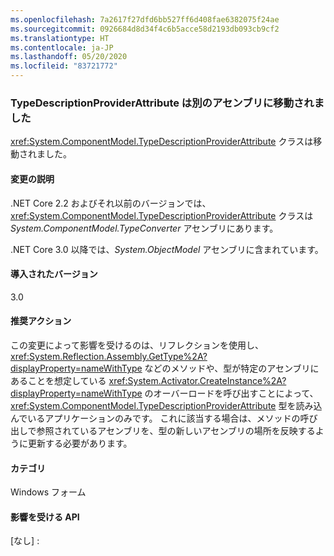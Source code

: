 ```yaml
---
ms.openlocfilehash: 7a2617f27dfd6bb527ff6d408fae6382075f24ae
ms.sourcegitcommit: 0926684d8d34f4c6b5acce58d2193db093cb9cf2
ms.translationtype: HT
ms.contentlocale: ja-JP
ms.lasthandoff: 05/20/2020
ms.locfileid: "83721772"
---
```

### <a name="typedescriptionproviderattribute-moved-to-another-assembly"></a>TypeDescriptionProviderAttribute は別のアセンブリに移動されました

<xref:System.ComponentModel.TypeDescriptionProviderAttribute> クラスは移動されました。

#### <a name="change-description"></a>変更の説明

.NET Core 2.2 およびそれ以前のバージョンでは、<xref:System.ComponentModel.TypeDescriptionProviderAttribute> クラスは *System.ComponentModel.TypeConverter* アセンブリにあります。

.NET Core 3.0 以降では、*System.ObjectModel* アセンブリに含まれています。

#### <a name="version-introduced"></a>導入されたバージョン

3.0

#### <a name="recommended-action"></a>推奨アクション

この変更によって影響を受けるのは、リフレクションを使用し、<xref:System.Reflection.Assembly.GetType%2A?displayProperty=nameWithType> などのメソッドや、型が特定のアセンブリにあることを想定している <xref:System.Activator.CreateInstance%2A?displayProperty=nameWithType> のオーバーロードを呼び出すことによって、<xref:System.ComponentModel.TypeDescriptionProviderAttribute> 型を読み込んでいるアプリケーションのみです。 これに該当する場合は、メソッドの呼び出しで参照されているアセンブリを、型の新しいアセンブリの場所を反映するように更新する必要があります。

#### <a name="category"></a>カテゴリ

Windows フォーム

#### <a name="affected-apis"></a>影響を受ける API

[なし] :

<!--

#### Affected APIs

- Not detectable via API analysis

-->
